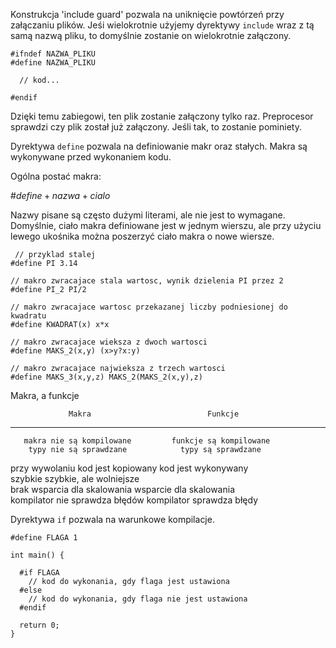 Konstrukcja 'include guard' pozwala na uniknięcie powtórzeń przy
załączaniu plików. Jeśi wielokrotnie użyjemy dyrektywy `include` wraz z
tą samą nazwą pliku, to domyślnie zostanie on wielokrotnie załączony.

    #ifndef NAZWA_PLIKU
    #define NAZWA_PLIKU

      // kod...

    #endif

Dzięki temu zabiegowi, ten plik zostanie załączony tylko raz.
Preprocesor sprawdzi czy plik został już załączony. Jeśli tak, to
zostanie pominiety.

Dyrektywa `define` pozwala na definiowanie makr oraz stałych. Makra są
wykonywane przed wykonaniem kodu.

Ogólna postać makra:

$\# define + nazwa + cialo$

Nazwy pisane są często dużymi literami, ale nie jest to wymagane.
Domyślnie, ciało makra definiowane jest w jednym wierszu, ale przy
użyciu lewego ukośnika można poszerzyć ciało makra o nowe wiersze.

     // przyklad stalej
    #define PI 3.14

    // makro zwracajace stala wartosc, wynik dzielenia PI przez 2
    #define PI_2 PI/2

    // makro zwracajace wartosc przekazanej liczby podniesionej do kwadratu
    #define KWADRAT(x) x*x

    // makro zwracajace wieksza z dwoch wartosci
    #define MAKS_2(x,y) (x>y?x:y)

    // makro zwracajace najwieksza z trzech wartosci
    #define MAKS_3(x,y,z) MAKS_2(MAKS_2(x,y),z) 

Makra, a funkcje

                 Makra                          Funkcje              
  ----------------------------------- --------------------------- -- --
       makra nie są kompilowane         funkcje są kompilowane       
        typy nie są sprawdzane            typy są sprawdzane         
   przy wywolaniu kod jest kopiowany      kod jest wykonywany        
                szybkie                 szybkie, ale wolniejsze      
     brak wsparcia dla skalowania       wsparcie dla skalowania      
    kompilator nie sprawdza błędów     kompilator sprawdza błędy     

Dyrektywa `if` pozwala na warunkowe kompilacje.

    #define FLAGA 1

    int main() {

      #if FLAGA
        // kod do wykonania, gdy flaga jest ustawiona
      #else
        // kod do wykonania, gdy flaga nie jest ustawiona
      #endif

      return 0;
    }
